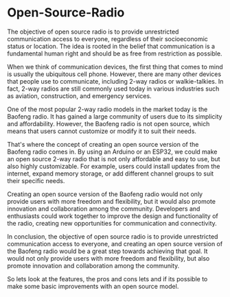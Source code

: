 # Open-Source-Radio

The objective of open source radio is to provide unrestricted communication access to everyone, regardless of their socioeconomic status or location. The idea is rooted in the belief that communication is a fundamental human right and should be as free from restriction as possible.

When we think of communication devices, the first thing that comes to mind is usually the ubiquitous cell phone. However, there are many other devices that people use to communicate, including 2-way radios or walkie-talkies. In fact, 2-way radios are still commonly used today in various industries such as aviation, construction, and emergency services.

One of the most popular 2-way radio models in the market today is the Baofeng radio. It has gained a large community of users due to its simplicity and affordability. However, the Baofeng radio is not open source, which means that users cannot customize or modify it to suit their needs.

That's where the concept of creating an open source version of the Baofeng radio comes in. By using an Arduino or an ESP32, we could make an open source 2-way radio that is not only affordable and easy to use, but also highly customizable. For example, users could install updates from the internet, expand memory storage, or add different channel groups to suit their specific needs.

Creating an open source version of the Baofeng radio would not only provide users with more freedom and flexibility, but it would also promote innovation and collaboration among the community. Developers and enthusiasts could work together to improve the design and functionality of the radio, creating new opportunities for communication and connectivity.

In conclusion, the objective of open source radio is to provide unrestricted communication access to everyone, and creating an open source version of the Baofeng radio would be a great step towards achieving that goal. It would not only provide users with more freedom and flexibility, but also promote innovation and collaboration among the community.


So lets look at the features, the pros and cons lets and if its possible to make some basic  improvements with an open source  model.
